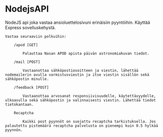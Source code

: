# NodejsAPI
NodeJS api joka vastaa ansioluettelosivuni erinäisiin pyyntöihin. Käyttää Express sovelluskehystä.

	Vastaa seuraaviin polkuihin:
	
		/apod [GET]
		
			Palauttaa Nasan APOD apista päivän astronomiakuvan tiedot.
		
		/mail [POST]
			
			Vastaanottaa sähköpostiosoitteen ja viestin, lähettää nodemailerin avulla varmistusviestin ja itse viestin sisällön sekä sähköpostin minulle.
			
		/feedback [POST]
		
			Vastaanottaa arvosanat responsiivisuudelle, käytettävyydelle, ulkoasulla sekä sähköpostin ja valinnaisesti viestin. Lähettää tiedot tietokantaan.
			
		Recaptcha
		
			Kaikki post pyynnöt on suojattu recaptcha tarkistuksella. Jos palautettu pistemäärä recaptcha palvelusta on pienempi kuin 0.5 hylkää pyynnön.
